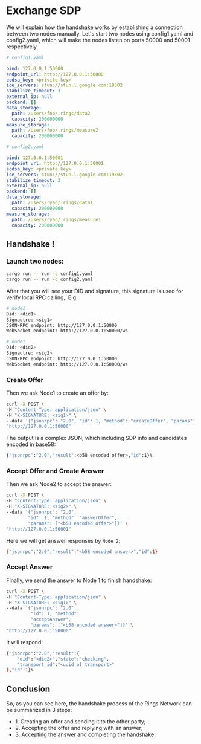 # Exchange SDP

We will explain how the handshake works by establishing a connection between two nodes manually. Let's start two nodes using config1.yaml and config2.yaml, which will make the nodes listen on ports 50000 and 50001 respectively.

```yaml
# config1.yaml

bind: 127.0.0.1:50000
endpoint_url: http://127.0.0.1:50000
ecdsa_key: <privite key>
ice_servers: stun://stun.l.google.com:19302
stabilize_timeout: 3
external_ip: null
backend: []
data_storage:
  path: /Users/foo/.rings/data2
  capacity: 200000000
measure_storage:
  path: /Users/foo/.rings/measure2
  capacity: 200000000

```

```yaml
# config2.yaml

bind: 127.0.0.1:50001
endpoint_url: http://127.0.0.1:50001
ecdsa_key: <private key>
ice_servers: stun://stun.l.google.com:19302
stabilize_timeout: 3
external_ip: null
backend: []
data_storage:
  path: /Users/ryan/.rings/data1
  capacity: 200000000
measure_storage:
  path: /Users/ryan/.rings/measure1
  capacity: 200000000

```

## Handshake !

### Launch two nodes:

```bash
cargo run -- run -c config1.yaml
cargo run -- run -c config2.yaml
```

After that you will see your DID and signature, this signature is used for verify local RPC calling,. E.g.:

```bash
# node1
Did: <did1>
Signautre: <sig1>
JSON-RPC endpoint: http://127.0.0.1:50000
WebSocket endpoint: http://127.0.0.1:50000/ws

# node1
Did: <did2>
Signautre: <sig2>
JSON-RPC endpoint: http://127.0.0.1:50000
WebSocket endpoint: http://127.0.0.1:50000/ws
```

### Create Offer

Then we ask Node1 to create an offer by:

```bash
curl -X POST \
-H "Content-Type: application/json" \
-H "X-SIGNATURE: <sig1>" \
--data '{"jsonrpc": "2.0", "id": 1, "method": "createOffer", "params": []}' \
"http://127.0.0.1:50000"
```

The output is a complex JSON, which including SDP info and candidates encoded in base58:

```bash
{"jsonrpc":"2.0","result":<b58 encoded offer>,"id":1}%
```

### Accept Offer and Create Answer

Then we ask Node2 to accept the answer:

```bash
curl -X POST \
-H "Content-Type: application/json" \
-H "X-SIGNATURE: <sig2>" \
--data '{"jsonrpc": "2.0", 
        "id": 1, "method": "answerOffer", 
        "params": ["<b58 encoded offer>"]}' \
"http://127.0.0.1:50001"
```

Here we will get answer responses by `Node 2`:

```bash
{"jsonrpc":"2.0","result":"<b58 encoded answer>","id":1}
```

### Accept Answer

Finally, we send the answer to Node 1 to finish handshake:

```bash
curl -X POST \
-H "Content-Type: application/json" \
-H "X-SIGNATURE: <sig1>" \
--data '{"jsonrpc": "2.0", 
         "id": 1, "method": 
         "acceptAnswer", 
         "params": ["<b58 encoded answer>"]}' \
"http://127.0.0.1:50000"
```

It will respond:

```bash
{"jsonrpc":"2.0","result":{
    "did":"<did2>","state":"checking",
    "transport_id":"<uuid of transport>"
},"id":1}%
```

## Conclusion

So, as you can see here, the handshake process of the Rings Network can be summarized in 3 steps:&#x20;

* 1\. Creating an offer and sending it to the other party;&#x20;
* 2\. Accepting the offer and replying with an answer;&#x20;
* 3\. Accepting the answer and completing the handshake.
